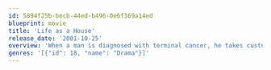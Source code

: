 ```yaml
---
id: 5894f25b-becb-44ed-b496-0e6f369a14ed
blueprint: movie
title: 'Life as a House'
release_date: '2001-10-25'
overview: 'When a man is diagnosed with terminal cancer, he takes custody of his misanthropic teenage son, for whom quality time means getting high, engaging in small-time prostitution, and avoiding his father.'
genres: '[{"id": 18, "name": "Drama"}]'
---
```

